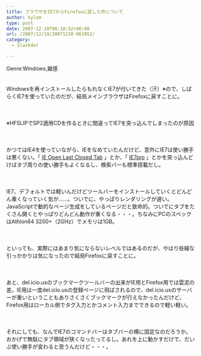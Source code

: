 ```yaml
---
title: ブラウザをIE7からFirefoxに戻した件について
author: hylom
type: post
date: 2007-12-10T06:10:52+00:00
url: /2007/12/10/20071210-061052/
category:
  - Slashdot

---
```

Genre:Windows&#44;雑感  
</br>   
Windowsを再インストールしたらもれなくIE7が付いてきた（汗）※ので、しばらくIE7を使っていたのだが、結局メインブラウザはFirefoxに戻すことに。</br>  
</br>   
※HFSLIPでSP2適用CDを作るときに間違ってIE7を突っ込んでしまったのが原因</br>  
</br>   
かつてはIE4を使っていながら、IEをなめていたんだけど、意外にIE7は使い勝手は悪くない。「   [IE Open Last Closed Tab][1] 」とか、「   [IE7pro][2] 」とかを突っ込んどけばタブ周りの使い勝手もよくなるし、検索バーも標準搭載だし。</br>  
</br>   
IE7、デフォルトでは軽いんだけどツールバーをインストールしていくとどんどん重くなっていく気が……。ついでに、やっぱりレンダリングが遅い。JavaScriptで動的なページ生成をしているページだと致命的。ついでにタブをたくさん開くとやっぱりどんどん動作が重くなる・・・。ちなみにPCのスペックはAthlon64 3200+（2GHz）でメモリは1GB。</br>  
</br>   
といっても、実際にはあまり気にならないレベルではあるのだが、やはり些細な引っかかりは気になったので結局Firefoxに戻すことに。</br>  
</br>   
あと、del.icio.usのブックマークツールバーの出来がIE用とFirefox用では雲泥の差。IE用は一度del.icio.usの登録ページに飛ばされるので、del.icio.usのサーバーが重いということもありさくさくブックマークが行えなかったんだけど、Firefox用はローカル側でタグ入力とかコメント入力までできるので軽い軽い。</br>  
</br>   
それにしても、なんでIE7のコマンドバーはタブバーの横に固定なのだろうか。おかげで無駄にタブ領域が狭くなったってるし。あれを上に動かすだけで、だいぶ使い勝手が変わると思うんだけど・・・。</br>  
</br>  
</br>

 [1]: http://www.forest.impress.co.jp/article/2007/04/16/ieolct.html
 [2]: http://www.ie7pro.com/
